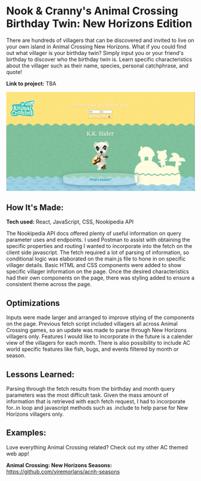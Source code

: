 # Nook & Cranny's Animal Crossing Birthday Twin: New Horizons Edition
There are hundreds of villagers that can be discovered and invited to live on your own island in Animal Crossing New Horizons. What if you could find out what villager is your birthday twin? Simply input you or your friend's birthday to discover who the birthday twin is. Learn specific characteristics about the villager such as their name, species, personal catchphrase, and quote!

**Link to project:** TBA

![AC Birthday twin web app](https://github.com/yiremorlans/yiremorlans/blob/main/ac-twin.webp)

## How It's Made:

**Tech used:** React, JavaScript, CSS, Nookipedia API

The Nookipedia API docs offered plenty of useful information on query parameter uses and endpoints. I used Postman to assist with obtaining the specific properties and routing I wanted to incorporate into the fetch on the client side javascript. The fetch required a lot of parsing of information, so conditional logic was elaborated on the main.js file to hone in on specific villager details. Basic HTML and CSS components were added to show specific villager information on the page. Once the desired characteristics had their own components on the page, there was styling added to ensure a consistent theme across the page.

## Optimizations

Inputs were made larger and arranged to improve stlying of the components on the page. Previous fetch script included villagers all across Animal Crossing games, so an update was made to parse through New Horizons villagers only. Features I would like to incorporate in the future is a calender view of the villagers for each month. There is also possibility to include AC world specific features like fish, bugs, and events filtered by month or season.

## Lessons Learned:

Parsing through the fetch results from the birthday and month query parameters was the most difficult task. Given the mass amount of information that is retrieved with each fetch request, I had to incorporate for..in loop and javascript methods such as .include to help parse for New Horizons villagers only. 

## Examples:
Love everything Animal Crossing related? Check out my other AC themed web app!

**Animal Crossing: New Horizons Seasons:** https://github.com/yiremorlans/acnh-seasons

